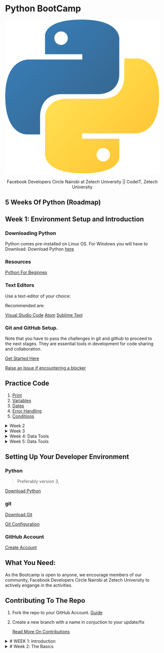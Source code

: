 # Python BootCamp

![python-logo](python.svg)

<div align='center'>
    Facebook Developers Circle Nairobi at Zetech University || CodeIT, Zetech University
</div>

## 5 Weeks Of Python (Roadmap)


## Week 1: Environment Setup and Introduction

### Downloading Python
Python comes pre-installed on Linux OS. For Windows you will have to Download.
Download Python [here](https://www.python.org/downloads/)

### Resources
[Python For Beginnes](https://docs.microsoft.com/en-us/windows/python/beginners)

### Text Editors

Use a text-editor of your choice:

Recommended are:

[Visual Studio Code](https://code.visualstudio.com/)
[Atom](https://atom.io/)
[Sublime Text](https://www.sublimetext.com/)

### Git and GitHub Setup.

Note that you have to pass the challenges in git and github to proceed to the next stages.
They are essential tools in development for code sharing and collaboration.

[Get Started Here](git-github-setup.md)

[Raise an Issue if encountering a blocker](https://github.com/ZetechUni/python-bootcamp/issues/new)

## Practice Code

1. [Print](source/week-1/print)
2. [Variables](source/week-1/variables)
3. [Dates](source/week-1/dates)
4. [Error Handling](source/week-1/error-handling)
5. [Conditions](source/week-1/conditions)


<details>
<summary>Week 2</summary>

1. Collections (list, arrays, ranges)
2. Loops
3. Functions
4. Functions with Parameters
5. Modules & Packages
6. JSON with Python
7. Decorators

</details>

<details>
<summary>Week 3</summary>

1. Formatting & Linting
2. Lambdas
3. Classes
4. Inheritance
5. Mixins
6. File System Management
7. Asynchronous Programming

</details>

<details>
<summary>Week 4: Data Tools</summary>

1. Jupyter Notebooks
2. Anaconda, Conda & Colabs
3. Introduction to Pandas
4. Pandas: dataframe contents
5. Pandas: dataframe querry
6. CSV files & Jupyter
7. Read/Write CSV Files with Pandas

</details>

<details>
<summary>Week 5: Data Tools</summary>

1. Removing & Splitting dataframe columns
2. Duplicate rows & Missing Values
3. Split Testing & Data Training with scikit learn
4. Train linear Regression Model with scikit learn
5. Model testing
6. Numpy & Pandas
7. Visualizing data with Matplotlib

</details>

## Setting Up Your Developer Environment

### Python

> Preferably version 3,

[Download Python](https://www.python.org/downloads/)

### git

[Download Git](https://git-scm.com/)

[Git Configuration](https://dev.to/chrisachinga/git-and-github-install-configure-51pa)

### GitHub Account

[Create Account](https://github.com)

## What You Need:

As the Bootcamp is open to anyone, we encourage members of our community, Facebook Developers Circle Nairobi at Zetech University to actively engange in the activities.

## Contributing To The Repo

1. Fork the repo to your GitHub Account. [Guide](https://docs.github.com/en/free-pro-team@latest/github/getting-started-with-github/fork-a-repo)
2. Create a new branch with a name in conjuction to your update/fix

   [Read More On Contributions](CONTRIBUTING.md)

<details>

<summary># WEEK 1: Introduction </summary>

1. ## Print

   The print function allows you to send output to the terminal

   - [print](https://docs.python.org/3/library/functions.html#print)

   Strings can be enclosed in single quotes or double quotes

   - "this is a string"
   - 'this is also a string'

   The input function allows you to prompt a user for a value

   - [input](https://docs.python.org/3/library/functions.html#input)

   Parameters:

   - `prompt`: Message to display to the user

   return value:

   - string value containing value entered by user

2. ## Variables: Numeric

   Python can store and manipulate numbers. Python has two types of numeric values: integers (whole numbers) or float (numbers with decimal places)

   - [numeric types](https://docs.python.org/3/library/stdtypes.html#numeric-types-int-float-complex)

   When naming variables follow the PEP-8 Style Guide for Python Code

   - [PEP-8 Style Guide](https://www.python.org/dev/peps/pep-0008/#naming-conventions)

   Converting to numeric values

   - [int](https://docs.python.org/3/library/functions.html#int)
   - [float](https://docs.python.org/3/library/functions.html#float)

3. ## Variables: String

   Python can store and manipulate strings. Strings can be enclosed in single or double quotes. There are a number of string methods you can use to manipulate and work with strings

   - [strings](https://docs.python.org/3/tutorial/introduction.html#strings)
   - [string methods](https://docs.python.org/3/library/stdtypes.html#string-methods)

   Converting to string values

   - [str](https://docs.python.org/3/library/functions.html#func-str)

   When naming variables follow the PEP-8 Style Guide for Python Code

   - [PEP-8 Style Guide](https://www.python.org/dev/peps/pep-0008/#naming-conventions)

4. ## Dates

   The [datetime module](https://docs.python.org/3/library/datetime.html) contains a number of classes for manipulating dates and times.

   Date and time types:

   - `date` stores year, month, and day
   - `time` stores hour, minute, and second
   - `datetime` stores year, month, day, hour, minute, and second
   - `timedelta` a duration of time between two dates, times, or datetimes

   When naming variables follow the PEP-8 Style Guide for Python Code

   - [PEP-8 Style Guide](https://www.python.org/dev/peps/pep-0008/#naming-conventions)

   Converting from string to datetime

   - [strptime](https://docs.python.org/2/library/datetime.html#strftime-and-strptime-behavior)

5. ## Error Handling

   Error handling in Python is managed through the use of [try/except/finally](https://docs.python.org/3.7/reference/compound_stmts.html#except)

   Python has numerous [built-in exceptions](https://docs.python.org/3.7/library/exceptions.html). When creating `except` blocks, they need to be created from most specific to most generic according to the [hierarchy](https://docs.python.org/3.7/library/exceptions.html#exception-hierarchy).

6. ## Conditions

   Conditional execution can be completed using the [if](https://docs.python.org/3/reference/compound_stmts.html#the-if-statement) statement

   `if` syntax

   ```python
   if expression:
      # code to execute
   else:
      # code to execute
   ```

   [Comparison operators](https://docs.python.org/3/library/stdtypes.html#comparisons)

   - < less than
   - < greater than
   - == is equal to
   - \>= greater than or equal to
   - <= less than or equal to
   - != not equal to

7. ## Multiple Conditions

   Conditional execution can be completed using the [if](https://docs.python.org/3/reference/compound_stmts.html#the-if-statement) statement. Adding `elif` allows you to check multiple conditions

   `if` syntax

   ```python
   if expression:
      # code to execute
   elif expression:
      # code to execute
   else:
      # code to execute
   ```

   [Boolean operators](https://docs.python.org/3/library/stdtypes.html#boolean-operations-and-or-not)

   - **x _or_ y** - If either x OR y is true, the expression is executed

   [Comparison operators](https://docs.python.org/3/library/stdtypes.html#comparisons)

   - < less than
   - < greater than
   - == is equal to
   - \>= greater than or equal to
   - <= less than or equal to
   - != not equal to
   - **x _in_ [a,b,c]** Does x match the value of a, b, or c

</details>

<details>
<summary># Week 2: The Basics</summary>

1. ## Collections (list, arrays, ranges)

   Collections are groups of items. Python supports several types of collections. Three of the most common are dictionaries, lists and arrays.

   ### Lists

   [Lists](https://docs.python.org/3/tutorial/introduction.html#lists) are a collection of items. Lists can be expanded or contracted as needed, and can contain any data type. Lists are most commonly used to store a single column collection of information, however it is possible to [nest lists](https://docs.python.org/3/tutorial/datastructures.html#nested-list-comprehensions)

   ### Arrays

   [Arrays](https://docs.python.org/3/library/array.html) are similar to lists, however are designed to store a uniform basic data type, such as integers or floating point numbers.

   ### Dictionaries

   [Dictionaries](https://docs.python.org/3/tutorial/datastructures.html#dictionaries) are key/value pairs of a collection of items. Unlike a list where items can only be accessed by their index or value, dictionaries use keys to identify each item.

2. ## Loops

   ### For loops

   [For loops](https://docs.python.org/3/reference/compound_stmts.html#the-for-statement) takes each item in an array or collection in order, and assigns it to the variable you define.

   ```python
   names = ['Christopher', 'Susan']
   for name in names:
      print(name)
   ```

   ### While loops

   [While loops](https://docs.python.org/3/reference/compound_stmts.html#the-while-statement) perform an operation as long as a condition is true.

   ```python
   names = ['Christopher', 'Susan']
   index = 0
   while index < len(names):
      name = names[index]
      print(name)
      index = index + 1
   ```

3. ## Functions

   Functions allow you to take code that is repeated and move it to a module that can be called when needed. Functions are defined with the `def` keyword and must be declared before the function is called in your code. Functions can accept parameters and return values.

   - [Functions](https://docs.python.org/3/tutorial/controlflow.html#defining-functions)

   ```python
   def functionname(parameter):
      # code to execute
      return value
   ```

4. ## Functions with Parameters

   Functions allow you to take code that is repeated and move it to a module that can be called when needed. Functions are defined with the `def` keyword and must be declared before the function is called in your code. Functions can accept one or more parameters and return values.

   - [Functions](https://docs.python.org/3/tutorial/controlflow.html#defining-functions)

   ```python
   def function_name(parameter):
      # code to execute
      return value
   ```

   Parameters can be assigned a [default value](https://docs.python.org/3/tutorial/controlflow.html#default-argument-values) making them optional when the function is called.

   ```python
   def function_name(parameter=default):
      # code to execute
      return value
   ```

   When you call a function you may specify the values for the parameters using positional or [named notation](https://docs.python.org/3/tutorial/controlflow.html#keyword-arguments)

   ```python
   def function_name(parameter1, parameter2):
      # code to execute
      return value

   # Positional notation pass in arguments in same order as parameters are declared
   result = function_name(value1,value2)

   # Named notation
   result = function_name(parameter1=value1, parameter2=value2)
   ```

5. ## Modules & Packages

   ### Modules

   [Modules](https://docs.python.org/3/tutorial/modules.html) allow you to store reusable blocks of code, such as functions, in separate files. They're referenced by using the `import` statement.

   ```python
   # import module as namespace
   import helpers
   helpers.display('Not a warning')

   # import all into current namespace
   from helpers import *
   display('Not a warning')

   # import specific items into current namespace
   from helpers import display
   display('Not a warning')
   ```

   ### Packages

   [Distribution packages](https://packaging.python.org/glossary/#term-distribution-package) are external archive files which contain resources such as classes and functions. Most every application you create will make use of one or more packages. Imports from packages follow the same syntax as modules you've created. The [Python Package index](https://pypi.org/) contains a full list of packages you can install using [pip](https://pip.pypa.io/en/stable/).

   ### Virtual environments

   [Virtual environments](https://docs.python.org/3.7/tutorial/venv.html) allow you to install packages into an isolated folder. This allows you to better manage versions.

   ```console

   ```

6. ## JSON with Python

   Many APIs return data in [JSON](https://json.org/), JavaScript Object Notation. JSON is a standard format that can is readable by humans and parsed or generated by code.

   JSON is built on two structures:

   - collections of key/value pairs
   - lists of values

   JSON Linters will format JSON so it easier to read by a human. The following website have JSON linters:

   - [JSONLint](https://jsonlint.com/)
   - [ConvertJson.com](http://www.convertjson.com/jsonlint.htm)
   - [JSON schema linter](https://www.json-schema-linter.com/)

   Python includes a [json](https://docs.python.org/2/library/json.html) module which helps you encode and decode JSON

7. ## Decorators

   [Decorators](https://www.python.org/dev/peps/pep-0318/) are similar to attributes in that they add meaning or functionality to blocks of code in Python. They're frequently used in frameworks such as [Flask](http://flask.pocoo.org/) or [Django](https://www.djangoproject.com/). The most common interaction you'll have with decorators as a Python developer is through using them rather than creating them.

   ```python
   # Example decorator
   @log(True)
   def sample_function():
      print('this is a sample function')
   ```

</details>
